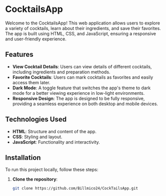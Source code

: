 # CocktailsApp

Welcome to the CocktailsApp! This web application allows users to explore a variety of cocktails, learn about their ingredients, and save their favorites. The app is built using HTML, CSS, and JavaScript, ensuring a responsive and user-friendly experience.

## Features

- **View Cocktail Details**: Users can view details of different cocktails, including ingredients and preparation methods.
- **Favorite Cocktails**: Users can mark cocktails as favorites and easily access them later.
- **Dark Mode**: A toggle feature that switches the app's theme to dark mode for a better viewing experience in low-light environments.
- **Responsive Design**: The app is designed to be fully responsive, providing a seamless experience on both desktop and mobile devices.

## Technologies Used

- **HTML**: Structure and content of the app.
- **CSS**: Styling and layout.
- **JavaScript**: Functionality and interactivity.

## Installation

To run this project locally, follow these steps:

1. **Clone the repository**:
   ```bash
   git clone https://github.com/Billmico24/CockTailsApp.git
